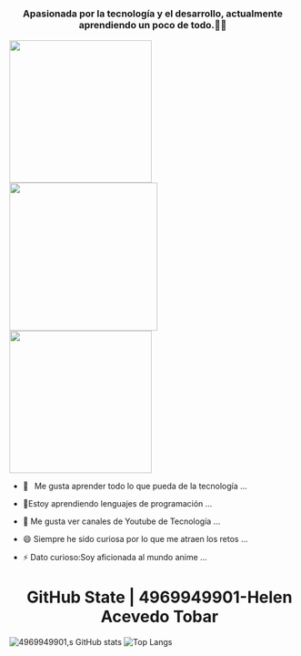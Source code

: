 <h1 align ="center> Hola, me presento soy Helen Acevedo 👋 <img src="https://media.tenor.com/GXw6O81_MlcAAAAC/kawaii-kawaii-cat.gif" width="50"></h1>
<h3 align="center"> Apasionada por la tecnología y el desarrollo, actualmente aprendiendo un poco de todo.👨‍💻</h3>
<img align="center" src="https://media.tenor.com/rC1vAt-kMCoAAAAC/line-neon.gif width="1000" height="250">
<br>
<img src="https://assets.sutori.com/user-uploads/image/f2312812-9d51-4abc-8e1d-d59424d30af2/cfd5173108bfb35a726af0c9c1a422fc.gif" width="260">
<img align="center" src="https://media.tenor.com/rC1vAt-kMCoAAAAC/line-neon.gif width="1000" height="250">

- 🔭 &ensp;Me gusta aprender todo lo que pueda de la tecnología ...
- 🌱Estoy aprendiendo lenguajes de programación ...
- 👯 Me gusta ver canales de Youtube  de Tecnología ...
- 😄 Siempre he sido curiosa por lo que me atraen los retos ...
- ⚡ Dato curioso:Soy aficionada al mundo anime ...

     <h1 align="center">
    GitHub State | 4969949901-Helen Acevedo Tobar
    </h1>
![4969949901,s GitHub stats](https://github-readme-stats.vercel.app/api?username=4969949901&theme=-yellow&show_icons=true)
![Top Langs](https://github-readme-stats.vercel.app/api/top-langs/?username=4969949901&theme=galexy-yellow&layout=compact)

